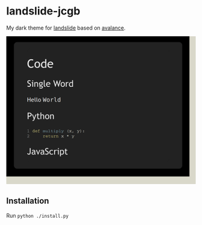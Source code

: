 landslide-jcgb
===============

My dark theme for [landslide](https://github.com/adamzap/landslide) based on [avalance](https://github.com/akrabat/avalanche).

![sample slide](sample.png)

Installation
------------

Run `python ./install.py`

